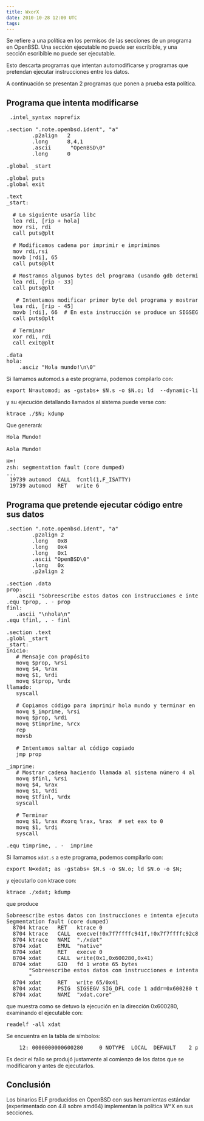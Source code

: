```yaml
---
title: WxorX
date: 2010-10-28 12:00 UTC
tags:
---
```

Se refiere a una política en los permisos de las secciones de un programa en OpenBSD.  Una sección ejecutable no puede ser escribible, y una sección escribible no puede ser ejecutable.

Esto descarta programas que intentan automodificarse y programas que pretendan ejecutar instrucciones entre los datos. 

A continuación se presentan 2 programas que ponen a prueba esta política.

## Programa que intenta modificarse

<pre>
 .intel_syntax noprefix

.section ".note.openbsd.ident", "a"
        .p2align   2
        .long      8,4,1
        .ascii      "OpenBSD\0"
        .long      0

.global _start

.global puts
.global exit

.text
_start:

  # Lo siguiente usaría libc
  lea rdi, [rip + hola]
  mov rsi, rdi
  call puts@plt

  # Modificamos cadena por imprimir e imprimimos
  mov rdi,rsi 
  movb [rdi], 65
  call puts@plt

  # Mostramos algunos bytes del programa (usando gdb determinamos el 28 del inicio al call
  lea rdi, [rip - 33]
  call puts@plt

   # Intentamos modificar primer byte del programa y mostrar
  lea rdi, [rip - 45]
  movb [rdi], 66  # En esta instrucción se produce un SIGSEGV
  call puts@plt

  # Terminar
  xor rdi, rdi
  call exit@plt

.data
hola:
    .asciz "Hola mundo!\n\0"
</pre>

Si llamamos automod.s a este programa, podemos compilarlo con:
<pre>
export N=automod; as -gstabs+ $N.s -o $N.o; ld  --dynamic-linker=/usr/libexec/ld.so -pie -L/usr/lib -lc $N.o -o $N; 
</pre>

y su ejecución detallando llamados al sistema puede verse con:
<pre>
ktrace ./$N; kdump
</pre>

Que generará:
<pre>
Hola Mundo!
        
Aola Mundo!
        
H=!
zsh: segmentation fault (core dumped) 
...
 19739 automod  CALL  fcntl(1,F_ISATTY)                                                                                 19739 automod  RET   fcntl 1                                                                                           19739 automod  CALL  write(1,0x942be953000,0xc)                                                                        19739 automod  GIO   fd 1 wrote 12 bytes                                                                                     "Hola mundo!                                                                                                           "                                                                                                                19739 automod  RET   write 12/0xc                                                                                      19739 automod  CALL  write(1,0x942be953000,0x1)                                                                        19739 automod  GIO   fd 1 wrote 1 bytes                                                                                      "                                                                                                                      "                                                                                                                19739 automod  RET   write 1                                                                                           19739 automod  CALL  write(1,0x942be953000,0xc)                                                                        19739 automod  GIO   fd 1 wrote 12 bytes                                                                                     "Aola mundo!                                                                                                           "                                                                                                                19739 automod  RET   write 12/0xc                                                                                      19739 automod  CALL  write(1,0x942be953000,0x1)                                                                        19739 automod  GIO   fd 1 wrote 1 bytes                                                                                      "                                                                                                                      "                                                                                                                19739 automod  RET   write 1                                                                                           19739 automod  CALL  write(1,0x942be953000,0x6)                                                                        19739 automod  GIO   fd 1 wrote 6 bytes                                                                                      "H\M^M=\M-9!                                                                                                           "                                                                        
 19739 automod  RET   write 6                                                                                           19739 automod  PSIG  SIGSEGV SIG_DFL code=SEGV_ACCERR addr=0x940ab6bf398 trapno=6                                      19739 automod  NAMI  "automod.core"
</pre>


## Programa que pretende ejecutar código entre sus datos

<pre>
.section ".note.openbsd.ident", "a"
        .p2align 2
        .long   0x8
        .long   0x4
        .long   0x1
        .ascii "OpenBSD\0"
        .long   0x
        .p2align 2

.section .data
prop:
   .ascii "Sobreescribe estos datos con instrucciones e intenta ejecutarlas\n"
.equ tprop, . - prop
finl:
   .ascii "\nhola\n"
.equ tfinl, . - finl

.section .text
.globl _start
_start:
inicio:
   # Mensaje con propósito
   movq $prop, %rsi
   movq $4, %rax  
   movq $1, %rdi
   movq $tprop, %rdx
llamado:
   syscall

   # Copiamos código para imprimir hola mundo y terminar en pormod
   movq $_imprime, %rsi
   movq $prop, %rdi
   movq $timprime, %rcx
   rep
   movsb

   # Intentamos saltar al código copiado
   jmp prop

_imprime:
   # Mostrar cadena haciendo llamada al sistema número 4 al descriptor 1 (stdout)
   movq $finl, %rsi
   movq $4, %rax  
   movq $1, %rdi
   movq $tfinl, %rdx
   syscall

   # Terminar
   movq $1, %rax #xorq %rax, %rax  # set eax to 0
   movq $1, %rdi
   syscall

.equ timprime, . - _imprime
</pre>

Si llamamos ```xdat.s``` a este programa, podemos compilarlo con:
<pre>
export N=xdat; as -gstabs+ $N.s -o $N.o; ld $N.o -o $N; 
</pre>
y ejecutarlo con ktrace con:
<pre>
ktrace ./xdat; kdump
</pre>
que produce
<pre>Sobreescribe estos datos con instrucciones e intenta ejecutarlas
Segmentation fault (core dumped) 
  8704 ktrace   RET   ktrace 0
  8704 ktrace   CALL  execve(!0x7f7ffffc941f,!0x7f7ffffc92c8,!0x7f7ffffc92d8)
  8704 ktrace   NAMI  "./xdat"
  8704 xdat     EMUL  "native"
  8704 xdat     RET   execve 0
  8704 xdat     CALL  write(0x1,0x600280,0x41)
  8704 xdat     GIO   fd 1 wrote 65 bytes
       "Sobreescribe estos datos con instrucciones e intenta ejecutarlas
       "
  8704 xdat     RET   write 65/0x41
  8704 xdat     PSIG  SIGSEGV SIG_DFL code 1 addr=0x600280 trapno=6
  8704 xdat     NAMI  "xdat.core"
</pre>
que muestra como se detuvo la ejecución en la dirección 0x600280, examinando el ejecutable con:
<pre>
readelf -all xdat
</pre>
Se encuentra en la tabla de símbolos:
<pre>
    12: 0000000000600280     0 NOTYPE  LOCAL  DEFAULT    2 prop
</pre>

Es decir el fallo se produjó justamente al comienzo de los datos que se modificaron y antes de ejecutarlos.


## Conclusión

Los binarios ELF producidos en OpenBSD con sus herramientas estándar (experimentado con 4.8 sobre amd64) implementan la política W^X en sus secciones.
